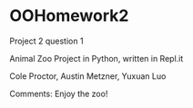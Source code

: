 # OOHomework2
Project 2 question 1

Animal Zoo Project in Python, written in Repl.it

Cole Proctor, Austin Metzner, Yuxuan Luo

Comments: Enjoy the zoo!
